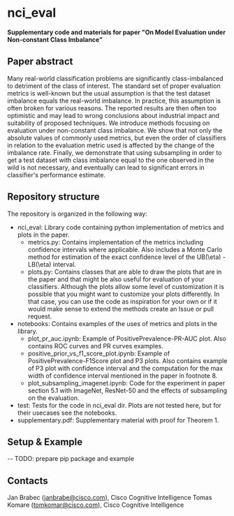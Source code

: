 # nci_eval

**Supplementary code and materials for paper "On Model Evaluation under Non-constant Class Imbalance"**

## Paper abstract

Many real-world classification problems are significantly class-imbalanced to detriment of the class of interest. The standard set of proper evaluation metrics is well-known but the usual assumption is that the test dataset imbalance equals the real-world imbalance. In practice, this assumption is often broken for various reasons. The reported results are then often too optimistic and may lead to wrong conclusions about industrial impact and suitability of proposed techniques. We introduce methods focusing on evaluation under non-constant class imbalance. We show that not only the absolute values of commonly used metrics, but even the order of classifiers in relation to the evaluation metric used is affected by the change of the imbalance rate. Finally, we demonstrate that using subsampling in order to get a test dataset with class imbalance equal to the one observed in the wild is not necessary, and eventually can lead to significant errors in classifier's performance estimate.

## Repository structure

The repository is organized in the following way:

- nci_eval: Library code containing python implementation of metrics and plots in the paper.
  - metrics.py: Contains implementation of the metrics including confidence intervals where applicable. Also includes a Monte Carlo method for estimation of the exact confidence level of the UB(\eta) - LB(\eta) interval.
  - plots.py: Contains classes that are able to draw the plots that are in the paper and that might be also useful for evaluation of your classifiers. Although the plots allow some level of customization it is possible that you might want to customize your plots differently. In that case, you can use the code as inspiration for your own or if it would make sense to extend the methods create an Issue or pull request.
- notebooks: Contains examples of the uses of metrics and plots in the library.
  - plot_pr_auc.ipynb: Example of PositivePrevalence-PR-AUC plot. Also contains ROC curves and PR curves examples.
  - positive_prior_vs_f1_score_plot.ipynb: Example of PositivePrevalence-F1Score plot and P3 plots. Also contains example of P3 plot with confidence interval and the computation for the max width of confidence interval mentioned in the paper in footnote 8.
  - plot_subsampling_imagenet.ipynb: Code for the experiment in paper section 5.1 with ImageNet, ResNet-50 and the effects of subsampling on the evaluation.
- test: Tests for the code in nci_eval dir. Plots are not tested here, but for their usecases see the notebooks.
- supplementary.pdf: Supplementary material with proof for Theorem 1.

## Setup & Example

-- TODO: prepare pip package and example

## Contacts

Jan Brabec (janbrabe@cisco.com), Cisco Cognitive Intelligence
Tomas Komare (tomkomar@cisco.com), Cisco Cognitive Intelligence
